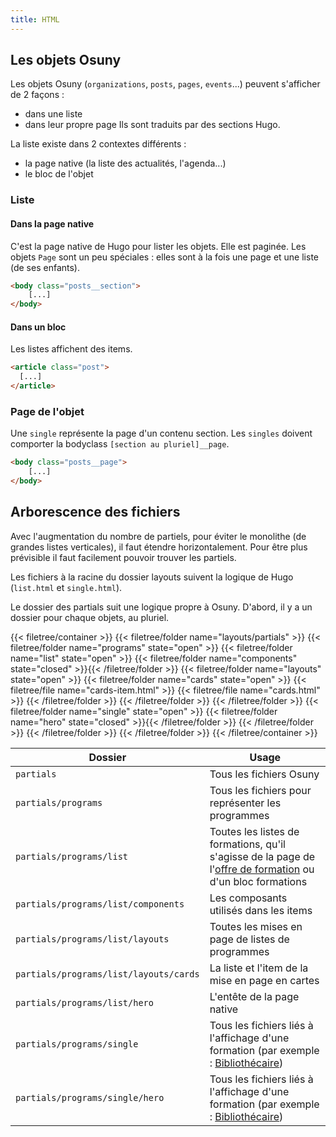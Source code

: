 ```yaml
---
title: HTML
---
```


## Les objets Osuny

Les objets Osuny (`organizations`, `posts`, `pages`, `events`...) peuvent s'afficher de 2 façons :
- dans une liste
- dans leur propre page
Ils sont traduits par des sections Hugo.

La liste existe dans 2 contextes différents : 
- la page native (la liste des actualités, l'agenda...)
- le bloc de l'objet

### Liste

#### Dans la page native

C'est la page native de Hugo pour lister les objets.
Elle est paginée.
Les objets `Page` sont un peu spéciales : elles sont à la fois une page et une liste (de ses enfants).

```html
<body class="posts__section">
    [...]
</body>
```

#### Dans un bloc

Les listes affichent des items.

```html
<article class="post">
  [...]
</article>
```

### Page de l'objet

Une `single` représente la page d'un contenu section.
Les `singles` doivent comporter la bodyclass `[section au pluriel]__page`.

```html
<body class="posts__page">
    [...]
</body>
```

## Arborescence des fichiers

Avec l'augmentation du nombre de partiels, pour éviter le monolithe (de grandes listes verticales), il faut étendre horizontalement. 
Pour être plus prévisible il faut facilement pouvoir trouver les partiels.

Les fichiers à la racine du dossier layouts suivent la logique de Hugo (`list.html` et `single.html`).


Le dossier des partials suit une logique propre à Osuny. 
D'abord, il y a un dossier pour chaque objets, au pluriel.

{{< filetree/container >}}
  {{< filetree/folder name="layouts/partials" >}}
    {{< filetree/folder name="programs" state="open" >}}
      {{< filetree/folder name="list" state="open" >}}
        {{< filetree/folder name="components" state="closed" >}}{{< /filetree/folder >}}
        {{< filetree/folder name="layouts" state="open" >}}
          {{< filetree/folder name="cards" state="open" >}}
            {{< filetree/file name="cards-item.html" >}}
            {{< filetree/file name="cards.html" >}}
          {{< /filetree/folder >}}
        {{< /filetree/folder >}}
      {{< /filetree/folder >}}
      {{< filetree/folder name="single" state="open" >}}
        {{< filetree/folder name="hero" state="closed" >}}{{< /filetree/folder >}}
      {{< /filetree/folder >}}
    {{< /filetree/folder >}}
  {{< /filetree/folder >}}
{{< /filetree/container >}}

| Dossier | Usage |
| - | - |
| `partials` | Tous les fichiers Osuny |
| `partials/programs` | Tous les fichiers pour représenter les programmes |
| `partials/programs/list` | Toutes les listes de formations, qu'il s'agisse de la page de l'[offre de formation](https://www.iut.u-bordeaux-montaigne.fr/formation/offre-de-formation/) ou d'un bloc formations |
| `partials/programs/list/components` | Les composants utilisés dans les items |
| `partials/programs/list/layouts` | Toutes les mises en page de listes de programmes |
| `partials/programs/list/layouts/cards` | La liste et l'item de la mise en page en cartes  |
| `partials/programs/list/hero` | L'entête de la page native  |
| `partials/programs/single` | Tous les fichiers liés à l'affichage d'une formation (par exemple : [Bibliothécaire](https://www.iut.u-bordeaux-montaigne.fr/formation/offre-de-formation/bibliothecaire/)) |
| `partials/programs/single/hero` | Tous les fichiers liés à l'affichage d'une formation (par exemple : [Bibliothécaire](https://www.iut.u-bordeaux-montaigne.fr/formation/offre-de-formation/bibliothecaire/)) |
